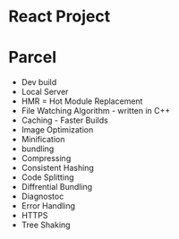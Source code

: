 # React Project

# Parcel
 - Dev build
 - Local Server
 - HMR = Hot Module Replacement
 - File Watching Algorithm - written in C++
 - Caching - Faster Builds
 - Image Optimization
 - Minification
 - bundling
 - Compressing
 - Consistent Hashing
 - Code Splitting
 - Diffrential Bundling
 - Diagnostoc
 - Error Handling
 - HTTPS
 - Tree Shaking
